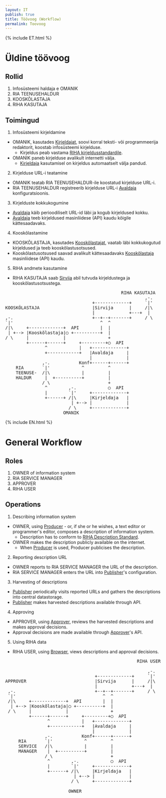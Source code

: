 ```yaml
---
layout: IT
publish: true
title: Töövoog (Workflow)
permalink: Toovoog
---
```


{% include ET.html %}

# Üldine töövoog

## Rollid

1. Infosüsteemi haldaja e OMANIK
2. RIA TEENUSEHALDUR
3. KOOSKÕLASTAJA
4. RIHA KASUTAJA

## Toimingud

1. Infosüsteemi kirjeldamine
  - OMANIK, kasutades [Kirjeldajat](Kirjeldaja), soovi korral teksti- või programmeerija redaktorit, koostab infosüsteemi kirjelduse.
    - Kirjeldus peab vastama [RIHA kirjeldusstandardile](Kirjeldusstandard).
  - OMANIK paneb kirjelduse avalikult internetti välja.
    - [Kirjeldaja](Kirjeldaja) kasutamisel on kirjeldus automaatselt välja pandud.
2. Kirjelduse URL-i teatamine
  - OMANIK teatab RIA TEENUSEHALDUR-ile koostatud kirjelduse URL-i.
  - RIA TEENUSEHALDUR registreerib kirjelduse URL-i [Avaldaja](Avaldaja) konfiguratsioonis.
3. Kirjelduste kokkukogumine
  - [Avaldaja](Avaldaja) käib perioodiliselt URL-id läbi ja kogub kirjeldused kokku.
  - [Avaldaja](Avaldaja) teeb kirjeldused masinliidese (API) kaudu kõigile kättesaadavaks.
4. Kooskõlastamine
  - KOOSKÕLASTAJA, kasutades [Kooskõlastajat](Kooskõlastaja), vaatab läbi kokkukogutud kirjeldused ja teeb kooskõlastusotsused.
  - Kooskõlastusotsused saavad avalikult kättesaadavaks [Kooskõlastaja](Kooskõlastaja) masinliidese (API) kaudu.
5. RIHA andmete kasutamine
  - RIHA KASUTAJA saab [Sirvija](Sirvija) abil tutvuda kirjeldustega ja kooskõlastusotsustega.

<div id='Arhitektuurijoonis'>
<pre>
                                            RIHA KASUTAJA
                                                     ,-.
                                 +-------------+     `|'
KOOSKÕLASTAJA                    |Sirvija      |     /|\
                                 |             +---+  |
,-.                              +--+--+-------+     / \
`|'                                 ^  ^
/|\     +-------------+  API        |  |
 | +--> |Kooskõlastaja|◯ +----------+  |
/ \     |             |                +
        +------+------+     +---------+◯  API
               ^            |   +-------------+
               +------------+   |Avaldaja     |
                                |             |
              ,-.           Konf+------+------+
    RIA       `|'            ^         ^
    TEENUSE-  /|\            |         |
    HALDUR     |  +----------+         |
              / \                      +
               ^        ,-.            ◯  API
               |        `|'     +-------------+
               +------+ /|\     |Kirjeldaja   |
                         | +--> |             |
                        / \     +-------------+
                      OMANIK
</pre>  

</div>

{% include EN.html %}

# General Workflow

## Roles

1. OWNER of information system
2. RIA SERVICE MANAGER
3. APPROVER
4. RIHA USER

## Operations

1. Describing information system
  - OWNER, using [Producer](Kirjeldaja) - or, if she or he wishes, a text editor or programmer's editor, composes a description of information system.
    - Description has to conform to [RIHA Description Standard](Kirjeldusstandard).
  - OWNER makes the description publicly available on the internet.
    - When [Producer](Kirjeldaja) is used, Producer publicises the description.
2. Reporting description URL
  - OWNER reports to RIA SERVICE MANAGER the URL of the description.
  - RIA SERVICE MANAGER enters the URL into [Publisher](Avaldaja)'s configuration.
3. Harvesting of descriptions
  - [Publisher](Avaldaja) periodically visits reported URLs and gathers the descriptions into central datastorage.
  - [Publisher](Avaldaja) makes harvested descriptions available through API.
4. Approving
  - APPROVER, using [Approver](Kooskõlastaja), reviews the harvested descriptions and makes approval decisions.
  - Approval decisions are made available through [Approver](Kooskõlastaja)'s API.
5. Using RIHA data 
  - RIHA USER, using [Browser](Sirvija), views descriptions and approval decisions.

<pre>
                                                  RIHA USER

                                                      ,-.
                                  +-------------+     `|'
APPROVER                          |Sirvija      |     /|\
                                  |             +---+  |
 ,-.                              +--+--+-------+     / \
 `|'                                 ^  ^
 /|\     +-------------+  API        |  |
  | +--> |Kooskõlastaja|◯ +----------+  |
 / \     |             |                +
         +------+------+     +---------+◯  API
                ^            |   +-------------+
                +------------+   |Avaldaja     |
                                 |             |
               ,-.           Konf+------+------+
     RIA       `|'            ^         ^
     SERVICE   /|\            |         |
     MANAGER    |  +----------+         |
               / \                      +
                ^        ,-.            ◯  API
                |        `|'     +-------------+
                +------+ /|\     |Kirjeldaja   |
                          | +--> |             |
                         / \     +-------------+

                        OWNER
  
</pre>